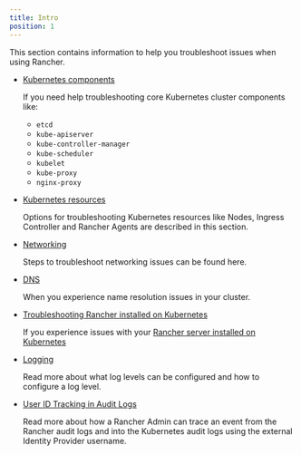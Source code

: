 ```yaml
---
title: Intro
position: 1
---
```


This section contains information to help you troubleshoot issues when using Rancher.

- [Kubernetes components](https://rancher.com/docs/rancher/v2.6/en/troubleshooting/kubernetes-components/)

    If you need help troubleshooting core Kubernetes cluster components like:
    * `etcd`
    * `kube-apiserver`
    * `kube-controller-manager`
    * `kube-scheduler`
    * `kubelet`
    * `kube-proxy`
    * `nginx-proxy`

- [Kubernetes resources](https://rancher.com/docs/rancher/v2.6/en/troubleshooting/kubernetes-resources/)

    Options for troubleshooting Kubernetes resources like Nodes, Ingress Controller and Rancher Agents are described in this section.

- [Networking](https://rancher.com/docs/rancher/v2.6/en/troubleshooting/networking/)

    Steps to troubleshoot networking issues can be found here.

- [DNS](https://rancher.com/docs/rancher/v2.6/en/troubleshooting/dns/)

    When you experience name resolution issues in your cluster.

- [Troubleshooting Rancher installed on Kubernetes](https://rancher.com/docs/rancher/v2.6/en/troubleshooting/rancherha/)

    If you experience issues with your [Rancher server installed on Kubernetes](https://rancher.com/docs/rancher/v2.6/en/installation/install-rancher-on-k8s/)

- [Logging](https://rancher.com/docs/rancher/v2.6/en/troubleshooting/logging/)

    Read more about what log levels can be configured and how to configure a log level.

- [User ID Tracking in Audit Logs](https://rancher.com/docs/rancher/v2.6/en/troubleshooting/userid-tracking-in-audit-logs/)

    Read more about how a Rancher Admin can trace an event from the Rancher audit logs and into the Kubernetes audit logs using the external Identity Provider username.

